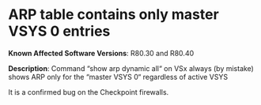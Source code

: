 # ARP table contains only master VSYS 0 entries

**Known Affected Software Versions**: R80.30 and R80.40

**Description**: Command “show arp dynamic all“ on VSx always (by
mistake) shows ARP only for the “master VSYS 0“ regardless of active
VSYS

It is a confirmed bug on the Checkpoint firewalls.
